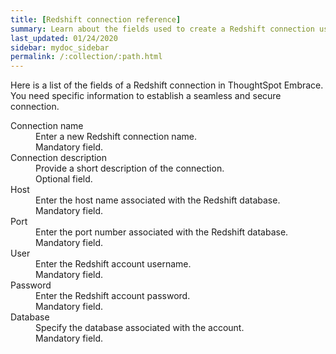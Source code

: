 ```yaml
---
title: [Redshift connection reference]
summary: Learn about the fields used to create a Redshift connection using ThoughtSpot Embrace.
last_updated: 01/24/2020
sidebar: mydoc_sidebar
permalink: /:collection/:path.html
---
```


Here is a list of the fields of a Redshift connection in ThoughtSpot Embrace. You need specific information to establish a seamless and secure connection.

<dl id="embrace-redshift-ref">
  <dlentry id="embrace-redshift-ref-connection-name">
    <dt>Connection name</dt>
    <dd>Enter a new Redshift connection name.<br/>Mandatory field.</dd>
  </dlentry>
  <dlentry id="embrace-redshift-ref-connection-description">
    <dt>Connection description</dt>
    <dd>Provide a short description of the connection.<br/>Optional field.</dd>
  </dlentry>
  <dlentry id="embrace-redshift-ref-host">
    <dt>Host</dt>
    <dd>Enter the host name associated with the Redshift database.<br/>Mandatory field.</dd>
  </dlentry>
  <dlentry id="embrace-redshift-ref-port">
    <dt>Port</dt>
    <dd>Enter the port number associated with the Redshift database.<br/>Mandatory field.</dd>
  </dlentry>
  <dlentry id="embrace-redshift-ref-user">
    <dt>User</dt>
    <dd>Enter the Redshift account username.<br/>Mandatory field.</dd>
  </dlentry>
  <dlentry id="embrace-redshift-ref-password">
    <dt>Password</dt>
    <dd>Enter the Redshift account password.<br/>Mandatory field.</dd>
  </dlentry>
  <dlentry id="embrace-redshift-ref-databse">
    <dt>Database</dt>
    <dd>Specify the database associated with the account.<br/>Mandatory field.</dd>
  </dlentry>
</dl>   
